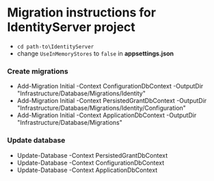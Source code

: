 ﻿# Migration instructions for IdentityServer project

* `cd path-to\IdentityServer`
* change `UseInMemoryStores` to `false` in **appsettings.json**

### Create migrations
* Add-Migration Initial -Context ConfigurationDbContext -OutputDir "Infrastructure/Database/Migrations/Identity"
* Add-Migration Initial -Context PersistedGrantDbContext -OutputDir "Infrastructure/Database/Migrations/Identity/Configuration"
* Add-Migration Initial -Context ApplicationDbContext -OutputDir "Infrastructure/Database/Migrations"

### Update database
* Update-Database -Context PersistedGrantDbContext
* Update-Database -Context ConfigurationDbContext
* Update-Database -Context ApplicationDbContext